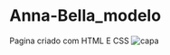 # Anna-Bella_modelo
Pagina criado com HTML E CSS 
![capa](https://user-images.githubusercontent.com/107490860/183244450-2ee1e0f8-41c1-4539-a304-d13a5cbe3f2f.png)
